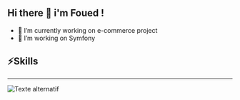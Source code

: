 
Hi there 👋 i'm Foued !
---
- 🔭 I’m currently working on e-commerce project
- 🌱 I’m working on Symfony
  
## ⚡Skills
---
![Texte alternatif](https://private-user-images.githubusercontent.com/112960551/303622403-fae6a97d-db21-4740-bcd4-4aeb59c36f04.jpg?jwt=eyJhbGciOiJIUzI1NiIsInR5cCI6IkpXVCJ9.eyJpc3MiOiJnaXRodWIuY29tIiwiYXVkIjoicmF3LmdpdGh1YnVzZXJjb250ZW50LmNvbSIsImtleSI6ImtleTUiLCJleHAiOjE3MDc0NzU2OTAsIm5iZiI6MTcwNzQ3NTM5MCwicGF0aCI6Ii8xMTI5NjA1NTEvMzAzNjIyNDAzLWZhZTZhOTdkLWRiMjEtNDc0MC1iY2Q0LTRhZWI1OWMzNmYwNC5qcGc_WC1BbXotQWxnb3JpdGhtPUFXUzQtSE1BQy1TSEEyNTYmWC1BbXotQ3JlZGVudGlhbD1BS0lBVkNPRFlMU0E1M1BRSzRaQSUyRjIwMjQwMjA5JTJGdXMtZWFzdC0xJTJGczMlMkZhd3M0X3JlcXVlc3QmWC1BbXotRGF0ZT0yMDI0MDIwOVQxMDQzMTBaJlgtQW16LUV4cGlyZXM9MzAwJlgtQW16LVNpZ25hdHVyZT1hNWEzYzIyZWYxNzY1ODBmY2UzYmUxYjFjNzExMGQyZjAzMmQyMTFiOTVkNGM2MGZlMzcxNmE5YzZhOWRiZDZlJlgtQW16LVNpZ25lZEhlYWRlcnM9aG9zdCZhY3Rvcl9pZD0wJmtleV9pZD0wJnJlcG9faWQ9MCJ9.yKXCmiLkQOs3BW06cKJZ5wT1mgrKcfJbkvYmc7a-Nh0)




